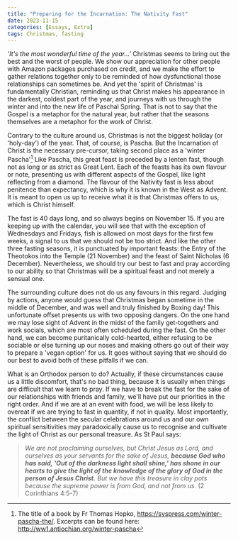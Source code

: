 ```yaml
---
title: "Preparing for the Incarnation: The Nativity Fast"
date: 2023-11-15
categories: [Essays, Extra]
tags: Christmas, fasting
---
```


*'It's the most wonderful time of the year...'*
Christmas seems to bring out the best and the worst of people.
We show our appreciation for other people with Amazon packages purchased on credit, and we make the effort to gather relations together only to be reminded of how dysfunctional those relationships can sometimes be.
And yet the 'spirit of Christmas' is fundamentally Christian, reminding us that Christ makes his appearance in the darkest, coldest part of the year, and journeys with us through the winter and into the new life of Paschal Spring.
That is not to say that the Gospel is a metaphor for the natural year, but rather that the seasons themselves are a metaphor for the work of Christ.

Contrary to the culture around us, Christmas is not the biggest holiday (or 'holy-day') of the year. That, of course, is Pascha.
But the Incarnation of Christ is the necessary pre-cursor, taking second place as a 'winter Pascha'[^winter-pascha]
Like Pascha, this great feast is preceded by a lenten fast, though not as long or as strict as Great Lent.
Each of the feasts has its own flavour or note, presenting us with different aspects of the Gospel, like light reflecting from a diamond.
The flavour of the Nativity fast is less about penitence than expectancy, which is why it is known in the West as Advent.
It is meant to open us up to receive what it is that Christmas offers to us, which is Christ himself.

The fast is 40 days long, and so always begins on November 15.
If you are keeping up with the calendar, you will see that with the exception of Wednesdays and Fridays, fish is allowed on most days for the first few weeks, a signal to us that we should not be too strict.
And like the other three fasting seasons, it is punctuated by important feasts: the Entry of the Theotokos into the Temple (21 November) and the feast of Saint Nicholas (6 December).
Nevertheless, we should try our best to fast and pray according to our ability so that Christmas will be a spiritual feast and not merely a sensual one.

The surrounding culture does not do us any favours in this regard.
Judging by actions, anyone would guess that Christmas began sometime in the middle of December, and was well and truly finished by Boxing day!
This unfortunate offset presents us with two opposing dangers.
On the one hand we may lose sight of Advent in the midst of the family get-togethers and work socials, which are most often scheduled during the fast.
On the other hand, we can become puritanically cold-hearted, either refusing to be sociable or else turning up our noses and making others go out of their way to prepare a 'vegan option' for us.
It goes without saying that we should do our best to avoid both of these pitfalls if we can.

What is an Orthodox person to do?
Actually, if these circumstances cause us a little discomfort, that's no bad thing, because it is usually when things are difficult that we learn to pray.
If we have to break the fast for the sake of our relationships with friends and family, we'll have put our priorities in the right order.
And if we are at an event with food, we will be less likely to overeat if we are trying to fast in quantity, if not in quality.
Most importantly, the conflict between the secular celebrations around us and our own spiritual sensitivities may paradoxically cause us to recognise and cultivate the light of Christ as our personal treasure. As St Paul says:

> *We are not proclaiming ourselves, but Christ Jesus as Lord, and ourselves as your servants for the sake of Jesus, __because God who has said, 'Out of the darkness light shall shine,' has shone in our hearts to give the light of the knowledge of the glory of God in the person of Jesus Christ.__ But we have this treasure in clay pots because the supreme power is from God, and not from us.* (2 Corinthians 4:5-7)

[^winter-pascha]: The title of a book by Fr Thomas Hopko, <https://svspress.com/winter-pascha-the/>. Excerpts can be found here: <http://ww1.antiochian.org/winter-pascha>
